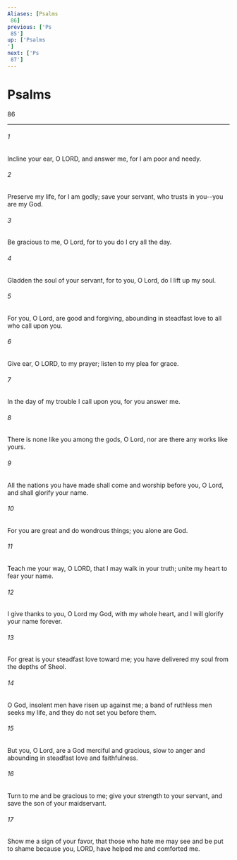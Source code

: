 ```yaml
---
Aliases: [Psalms 86]
previous: ['Ps 85']
up: ['Psalms']
next: ['Ps 87']
---
```

# Psalms 86

***
 

###### 1 
Incline your ear, O LORD, and answer me,  for I am poor and needy.   

###### 2 
Preserve my life, for I am godly;  save your servant, who trusts in you--you are my God.   

###### 3 
Be gracious to me, O Lord,  for to you do I cry all the day.   

###### 4 
Gladden the soul of your servant,  for to you, O Lord, do I lift up my soul.   

###### 5 
For you, O Lord, are good and forgiving,  abounding in steadfast love to all who call upon you.   

###### 6 
Give ear, O LORD, to my prayer;  listen to my plea for grace.   

###### 7 
In the day of my trouble I call upon you,  for you answer me.  

###### 8 
There is none like you among the gods, O Lord,  nor are there any works like yours.   

###### 9 
All the nations you have made shall come  and worship before you, O Lord,  and shall glorify your name.   

###### 10 
For you are great and do wondrous things;  you alone are God.   

###### 11 
Teach me your way, O LORD,  that I may walk in your truth;  unite my heart to fear your name.   

###### 12 
I give thanks to you, O Lord my God, with my whole heart,  and I will glorify your name forever.   

###### 13 
For great is your steadfast love toward me;  you have delivered my soul from the depths of Sheol.  

###### 14 
O God, insolent men have risen up against me;  a band of ruthless men seeks my life,  and they do not set you before them.   

###### 15 
But you, O Lord, are a God merciful and gracious,  slow to anger and abounding in steadfast love and faithfulness.   

###### 16 
Turn to me and be gracious to me;  give your strength to your servant,  and save the son of your maidservant.   

###### 17 
Show me a sign of your favor,  that those who hate me may see and be put to shame  because you, LORD, have helped me and comforted me.
